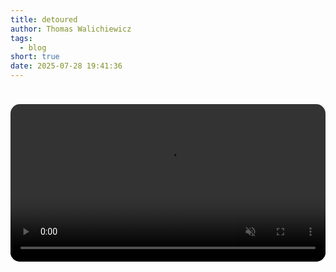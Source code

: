 ```yaml
---
title: detoured
author: Thomas Walichiewicz
tags:
  - blog
short: true
date: 2025-07-28 19:41:36
---
```


<video autoplay loop muted playsinline style="width: 100%; height: auto; margin: 24px 0; border-radius: 15px;">
  <source src="/2025/07/28/detoured/detoured-compatible.webm" type="video/webm">
  <source src="/2025/07/28/detoured/detoured-compatible.mp4" type="video/mp4">
  <source src="/2025/07/28/detoured/detoured-simple.mp4" type="video/mp4">
  Your browser does not support the video tag.
</video>
